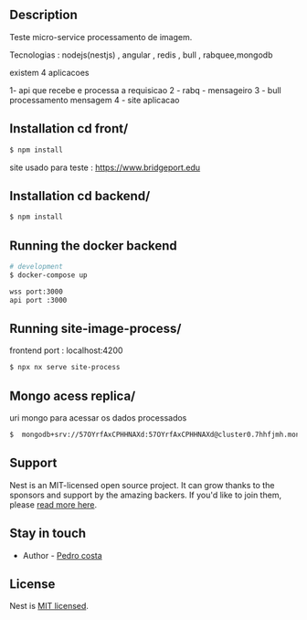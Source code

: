 
## Description

Teste micro-service processamento de imagem.

Tecnologias :  nodejs(nestjs) , angular , redis , bull , rabquee,mongodb


existem  4 aplicacoes

 1-  api que recebe e processa a requisicao
 2 -  rabq - mensageiro
 3 - bull processamento mensagem
 4 -  site aplicacao

## Installation  cd front/

```bash
$ npm install
```

site usado para teste : https://www.bridgeport.edu

## Installation  cd backend/

```bash
$ npm install
```


## Running the docker backend

```bash
# development
$ docker-compose up

wss port:3000
api port :3000

```

## Running  site-image-process/
frontend port : localhost:4200
```bash
$ npx nx serve site-process 


```

## Mongo acess replica/
uri mongo para acessar os dados processados
```bash
$  mongodb+srv://57OYrfAxCPHHNAXd:57OYrfAxCPHHNAXd@cluster0.7hhfjmh.mongodb.net/?retryWrites=true&w=majority 


```

 

## Support

Nest is an MIT-licensed open source project. It can grow thanks to the sponsors and support by the amazing backers. If you'd like to join them, please [read more here](https://docs.nestjs.com/support).

## Stay in touch

- Author - [Pedro costa]((https://github.com/devpedrocosta))


## License

Nest is [MIT licensed](LICENSE).
